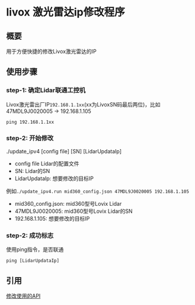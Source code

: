 # livox 激光雷达ip修改程序

## 概要
用于方便快捷的修改Livox激光雷达的IP

## 使用步骤
### step-1: 确定Lidar联通工控机
Livox激光雷出厂IP`192.168.1.1xx`(xx为LivoxSN码最后两位)，比如47MDL9J0020005 -> 192.168.1.105
```shell
ping 192.168.1.1xx
```
### step-2: 开始修改
./update_ipv4 [config file] [SN] [LidarUpdataIp]
- config file    Lidar的配置文件
- SN:            Lidar的SN
- LidarUpdataIp: 想要修改的目标IP

例如`./update_ipv4.run mid360_config.json 47MDL9J0020005 192.168.1.105`
- mid360_config.json: mid360型号Lovix Lidar
- 47MDL9J0020005:     mid360型号Lovix Lidar的SN
- 192.168.1.105:      想要修改的目标IP

### step-2: 成功标志
使用ping指令，是否联通
```shell
ping [LidarUpdataIp]
```

## 引用
[修改使用的API](https://github.com/Livox-SDK/Livox-SDK2/blob/f1445aaeb4632195f97ad6cb4cbe9efda96f0fb2/samples/livox_lidar_quick_start/main.cpp#L205C16-L205C16)